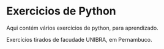 # Exercicios de Python

Aqui contém vários exercícios de python, para aprendizado.

Exercícios tirados de facudade UNIBRA, em Pernambuco.
